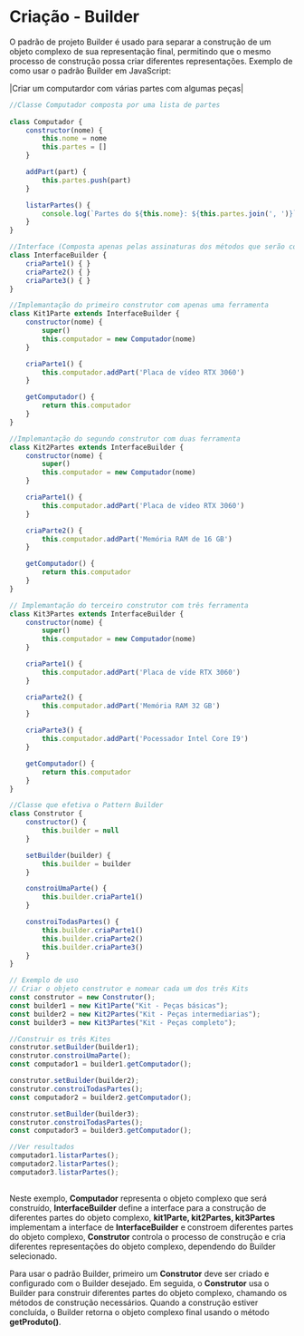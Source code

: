 # Criação - Builder
O padrão de projeto Builder é usado para separar a construção de um objeto complexo de sua representação final, permitindo que o mesmo processo de construção possa criar diferentes representações. 
Exemplo de como usar o padrão Builder em JavaScript:

|Criar um computardor com várias partes com algumas peças|


```javascript
//Classe Computador composta por uma lista de partes
 
class Computador {
    constructor(nome) {
        this.nome = nome
        this.partes = []
    }

    addPart(part) {
        this.partes.push(part)
    }

    listarPartes() {
        console.log(`Partes do ${this.nome}: ${this.partes.join(', ')}`)
    }
}

//Interface (Composta apenas pelas assinaturas dos métodos que serão construtores)
class InterfaceBuilder {
    criaParte1() { }
    criaParte2() { }
    criaParte3() { }
}

//Implemantação do primeiro construtor com apenas uma ferramenta
class Kit1Parte extends InterfaceBuilder {
    constructor(nome) {
        super()
        this.computador = new Computador(nome)
    }

    criaParte1() {
        this.computador.addPart('Placa de vídeo RTX 3060')
    }

    getComputador() {
        return this.computador
    }
}

//Implemantação do segundo construtor com duas ferramenta
class Kit2Partes extends InterfaceBuilder {
    constructor(nome) {
        super()
        this.computador = new Computador(nome)
    }

    criaParte1() {
        this.computador.addPart('Placa de vídeo RTX 3060')
    }

    criaParte2() {
        this.computador.addPart('Memória RAM de 16 GB')
    }

    getComputador() {
        return this.computador
    }
}

// Implemantação do terceiro construtor com três ferramenta
class Kit3Partes extends InterfaceBuilder {
    constructor(nome) {
        super()
        this.computador = new Computador(nome)
    }

    criaParte1() { 
        this.computador.addPart('Placa de víde RTX 3060') 
    }

    criaParte2() {
        this.computador.addPart('Memória RAM 32 GB')
    }

    criaParte3() {
        this.computador.addPart('Pocessador Intel Core I9')
    }

    getComputador() {
        return this.computador
    }
}

//Classe que efetiva o Pattern Builder
class Construtor {
    constructor() {
        this.builder = null
    }

    setBuilder(builder) {
        this.builder = builder
    }

    constroiUmaParte() {
        this.builder.criaParte1()
    }

    constroiTodasPartes() {
        this.builder.criaParte1()
        this.builder.criaParte2()
        this.builder.criaParte3()
    }
}

// Exemplo de uso
// Criar o objeto construtor e nomear cada um dos três Kits
const construtor = new Construtor();
const builder1 = new Kit1Parte("Kit - Peças básicas");
const builder2 = new Kit2Partes("Kit - Peças intermediarias");
const builder3 = new Kit3Partes("Kit - Peças completo");

//Construir os três Kites
construtor.setBuilder(builder1);
construtor.constroiUmaParte();
const computador1 = builder1.getComputador();

construtor.setBuilder(builder2);
construtor.constroiTodasPartes();
const computador2 = builder2.getComputador();

construtor.setBuilder(builder3);
construtor.constroiTodasPartes();
const computador3 = builder3.getComputador();

//Ver resultados
computador1.listarPartes();
computador2.listarPartes();
computador3.listarPartes();
 
```

Neste exemplo, **Computador** representa o objeto complexo que será construído, **InterfaceBuilder** define a interface para a construção de diferentes partes do objeto complexo, **kit1Parte, kit2Partes, kit3Partes** implementam a interface de **InterfaceBuilder** e constroem diferentes partes do objeto complexo, **Construtor** controla o processo de construção e cria diferentes representações do objeto complexo, dependendo do Builder selecionado.

Para usar o padrão Builder, primeiro um **Construtor** deve ser criado e configurado com o Builder desejado. Em seguida, o **Construtor** usa o Builder para construir diferentes partes do objeto complexo, chamando os métodos de construção necessários. Quando a construção estiver concluída, o Builder retorna o objeto complexo final usando o método **getProduto()**.